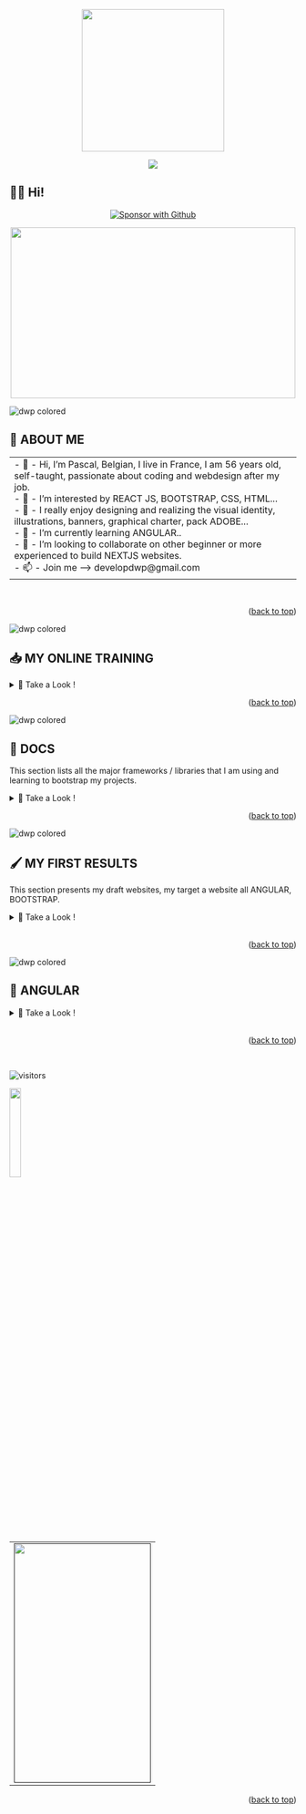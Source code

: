 
<p align="center">
<img src="https://user-images.githubusercontent.com/64360591/150687119-089a10a5-cc5a-459a-ad9e-75d192d5765f.svg"width="250">
</p>

<p align="center">
<img src="https://user-images.githubusercontent.com/64360591/150687119-089a10a5-cc5a-459a-ad9e-75d192d5765f.svg">
</p>

## 🙋‍♂️ Hi!

<p align="center">
  <a href="https://github.com/sponsors/developdwp"><img alt="Sponsor with Github" title="developdwp" src="https://img.shields.io/badge/-____________developdwp____________-red?style=for-the-badge&logo=github&logoColor=white"/></a>
</p>

<p align="center">
<img src="https://static.dribbble.com/users/730703/screenshots/6581243/avento.gif"width="500" height="300">
</p>

<!-- ***************************************************************************************** -->
![dwp colored](https://user-images.githubusercontent.com/64360591/150681284-e6ee91f9-efb7-4bea-9e2d-6011b1f3e52d.svg)


## 👋 ABOUT ME


<table>
  <tr>
    <td>
        - 👋  - Hi, I’m Pascal, Belgian, I live in France, I am 56 years old, self-taught, passionate about coding and webdesign after my job. <br>
        - 👀  - I’m interested by REACT JS, BOOTSTRAP, CSS, HTML... <br>
        - 🧡	- I really enjoy designing and realizing the visual identity, illustrations, banners, graphical charter, pack ADOBE...<br>
        - 🌱  - I’m currently learning ANGULAR..<br>
        - 💞️  - I’m looking to collaborate on other beginner or more experienced to build NEXTJS websites.<br>
        - 📫  - Join me --> developdwp@gmail.com<br>
    </td>
  </tr>
</table>

<br>
<p align="right">(<a href="#top">back to top</a>)</p>



<!-- ***************************************************************************************** -->
![dwp colored](https://user-images.githubusercontent.com/64360591/150681291-44f8c022-e859-4f47-a57b-440201fb6c3a.svg)


## 📥 MY ONLINE TRAINING

<details>
<summary>📖 Take a Look !</summary>
<br />

  * [Formation complète développeur Front-End](https://www.udemy.com/course/formation-complete-developpeur-front-end/)
  * [Formation Complète Développeur Web](https://www.udemy.com/course/formation-developpeur-web/)
  * [React de A à Z (Hooks, Redux, Contexte inclus)](https://www.udemy.com/course/react-formation-complete/)
  * [Coder 10 projets avec React](https://www.udemy.com/course/coder-10-projets-avec-react/)
  * [JavaScript : la formation ULTIME](https://www.udemy.com/course/javascript-la-formation-ultime/)
  * [Python pour les débutants](https://www.udemy.com/course/formation-complete-python/)
  * [Python & Django - Formation Développeur Web](https://www.udemy.com/course/python-django-formation-developpeur-web-full-stack/?src=sac&kw=python+%26+django)
  * [Django & Python | Maitrisez le développement web](https://www.udemy.com/course/django-2-python-maitrisez-le-developpement-web/)
  * [Angular --> below]('')

</details>

<p align="right">(<a href="#top">back to top</a>)</p>



<!-- ***************************************************************************************** -->
![dwp colored](https://user-images.githubusercontent.com/64360591/150681291-44f8c022-e859-4f47-a57b-440201fb6c3a.svg)

## 🔧 DOCS

   This section lists all the major frameworks / libraries that I am using and learning to bootstrap my projects.

<details>
<summary>📖 Take a Look !</summary>
<br />
	
   * [HTML](https://developer.mozilla.org/fr/docs/Web/HTML)
   * [BOOTSTRAP](https://getbootstrap.com)
   * [CSS](https://www.w3schools.com/css/)
   * [NEXT.JS](https://nextjs.org/)
   * [REACT.JS](https://reactjs.org/)
   * [ANGULAR](https://angular.io/guide/what-is-angular/)
	
</details>

<p align="right">(<a href="#top">back to top</a>)</p>


<!-- ***************************************************************************************** -->
![dwp colored](https://user-images.githubusercontent.com/64360591/150681291-44f8c022-e859-4f47-a57b-440201fb6c3a.svg)

## 🖌 MY FIRST RESULTS

   This section presents my draft websites, my target a website all ANGULAR, BOOTSTRAP.
<details>
<summary>📖 Take a Look !</summary>
<br />

   * [Blog-cuisine](https://developdwp.github.io/dwp_blogcuisine/)
   * [qr-generator](https://developdwp.github.io/qr-generator/)
   * [CV-1](https://developdwp.github.io/dwp_cv1/)
   * [Cuisine de Carine 38](https://developdwp.github.io/dwp_cook/)
   * [Industrialisateur Processus de marquages produits / Web Designer](https://developdwp.github.io/dwp_markingtechno/)
   * [My resume](https://developdwp.fr/)
	

</details>
<br>
<p align="right">(<a href="#top">back to top</a>)</p>


<!-- ***************************************************************************************** -->
<!-- ***************************************************************************************** -->
![dwp colored](https://user-images.githubusercontent.com/64360591/150681291-44f8c022-e859-4f47-a57b-440201fb6c3a.svg)

## 👀  ANGULAR

<details>
<summary>📖 Take a Look !</summary>
<br />

   ![Capture d’écran 2022-01-14 à 18 06 42](https://user-images.githubusercontent.com/64360591/149555861-84cd96c7-ddd8-42e3-a439-3669165a603c.png)
   ## 🔧 Angular-Install on MACos

   * Download and Install Node.js
   * npm & node upgrade --> $ brew upgrade node 
   * In terminal; Install Angular CLI --> $ npm install -g @angular/cli@13         #Angular 13
   * Testing the installation of Angular CLI --> $ ng version
   * Create New Angular Application --> $ ng new helloWorld <br>
     For the Query “Would you like to add Angular Routing?” type Yes. <br>
     For the Query “Which style sheet format would you like to choose?” move your cursor to point to “CSS” and click enter. <br>
   * Serve Angular Application --> $ cd helloWorld --> $ ng serve 
   * Running the Hello-World Application --> http://localhost4200 

   *![Capture d’écran 2022-01-15 à 10 31 03](https://user-images.githubusercontent.com/64360591/149616951-55b60ce4-7cd0-4146-aa83-934b6af3bde3.png)<br>

   * Typically, the browser looks something like this:
   * 
        ![Capture d’écran 2022-01-15 à 10 32 07](https://user-images.githubusercontent.com/64360591/149616986-ef6707fd-5f06-4cd0-a659-d69f10f029d8.png)

</details>

<br>
<p align="right">(<a href="#top">back to top</a>)</p>
<br>


<!-- ***************************************************************************************** -->
![visitors](https://visitor-badge.glitch.me/badge?page_id=YasPHP.visitor-badge)
  
  <img src="https://media.giphy.com/media/jpVnC65DmYeyRL4LHS/giphy.gif" width="20%">
  
<!-- ***************************************************************************************** -->

<table>
  <tr>
    <td>
      <a href="">
        <img src="https://user-images.githubusercontent.com/64360591/149618397-4fa2dda4-3d55-4f48-a4e5-e9a8cf89b58f.png" align="center"
        alt="" width="240" height="420">
      </a>
    </td>
  </tr>
</table>
  


<p align="right">(<a href="#top">back to top</a>)</p>

<!-- ***************************************************************************************** -->

<br>

<!--- ✨  ✨ --->


